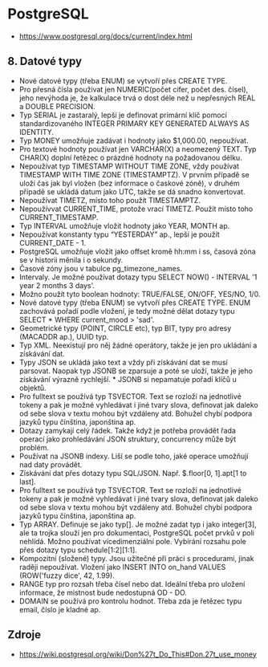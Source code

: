 # PostgreSQL
* https://www.postgresql.org/docs/current/index.html

## 8. Datové typy
* Nové datové typy (třeba ENUM) se vytvoří přes CREATE TYPE.
* Pro přesná čísla používat jen NUMERIC(počet cifer, počet des. čísel), jeho nevýhoda je, že kalkulace trvá o dost déle než u nepřesných REAL a DOUBLE PRECISION.
* Typ SERIAL je zastaralý, lepší je definovat primární klíč pomocí standardizovaného INTEGER PRIMARY KEY GENERATED ALWAYS AS IDENTITY.
* Typ MONEY umožňuje zadávat i hodnoty jako $1,000.00, nepoužívat.
* Pro textové hodnoty používat jen VARCHAR(X) a neomezený TEXT. Typ CHAR(X) doplní řetězec o prázdné hodnoty na požadovanou délku.
* Nepoužívat typ TIMESTAMP WITHOUT TIME ZONE, vždy používat TIMESTAMP WITH TIME ZONE (TIMESTAMPTZ). V prvním případě se uloží čas jak byl vložen (bez informace o časkové zóně), v druhém případě se ukládá datum jako UTC, takže se dá snadno konvertovat.
* Nepoužívat TIMETZ, místo toho použít TIMESTAMPTZ. 
* Nepoužívvat CURRENT_TIME, protože vrací TIMETZ. Použít místo toho CURRENT_TIMESTAMP.
* Typ INTERVAL umožňuje vložit hodnoty jako YEAR, MONTH ap.
* Nepoužívat konstanty typu “YESTERDAY” ap., lepší je použít CURRENT_DATE - 1.
* PostgreSQL umožňuje vložit jako offset kromě hh:mm i ss, časová zóna se v historii měnila i o sekundy.
* Časové zóny jsou v tabulce pg_timezone_names.
* Intervaly. Je možné používat dotazy typu SELECT NOW() - INTERVAL '1 year 2 months 3 days'.
* Možno použít tyto boolean hodnoty: TRUE/FALSE, ON/OFF, YES/NO, 1/0.
* Nové datové typy (třeba ENUM) se vytvoří přes CREATE TYPE. ENUM zachovává pořadí podle vložení, je tedy možné dělat dotazy typu SELECT * WHERE current_mood > 'sad'.
* Geometrické typy (POINT, CIRCLE etc), typ BIT, typy pro adresy (MACADDR ap.), UUID typ.
* Typ XML. Neexistují pro něj žádné operátory, takže je jen pro ukládání a získávání dat.
* Typy JSON se ukládá jako text a vždy při získávání dat se musí parsovat. Naopak typ JSONB se zparsuje a poté se uloží, takže je jeho získávání výrazně rychlejší. * JSONB si nepamatuje pořadí klíčů u objektů. 
* Pro fulltext se používá typ TSVECTOR. Text se rozloží na jednotlivé tokeny a pak je možné vyhledávat i jiné tvary slova, definovat jak daleko od sebe slova v textu mohou být vzdáleny atd. Bohužel chybí podpora jazyků typu čínština, japonština ap.
* Dotazy zamykají celý řádek. Takže když je potřeba provádět řada operací jako prohledávání JSON struktury, concurrency může být problém.
* Používat na JSONB indexy. Liší se podle toho, jaké operace umožňují nad daty provádět.
* Získávání dat přes dotazy typu SQL/JSON. Např. $.floor[0, 1].apt[1 to last].
* Pro fulltext se používá typ TSVECTOR. Text se rozloží na jednotlivé tokeny a pak je možné vyhledávat i jiné tvary slova, definovat jak daleko od sebe slova v textu mohou být vzdáleny atd. Bohužel chybí podpora jazyků typu čínština, japonština ap.
* Typ ARRAY. Definuje se jako typ[]. Je možné zadat typ i jako integer[3], ale ta trojka slouží jen pro dokumentaci, PostgreSQL počet prvků v poli nehlídá.  Možno používat vícedimenziální pole. Vybírání rozsahu pole přes dotazy typu schedule[1:2][1:1].
* Kompozitní (složené) typy. Jsou užitečné při práci s procedurami, jinak raději nepoužívat. Vložení jako INSERT INTO on_hand VALUES (ROW('fuzzy dice', 42, 1.99).
* RANGE typ pro rozsah třeba čísel nebo dat. Ideální třeba pro uložení informace, že mistnost bude nedostupná OD - DO.
* DOMAIN se používá pro kontrolu hodnot. Třeba zda je řetězec typu email, číslo je kladné ap.

## Zdroje
* https://wiki.postgresql.org/wiki/Don%27t_Do_This#Don.27t_use_money 
